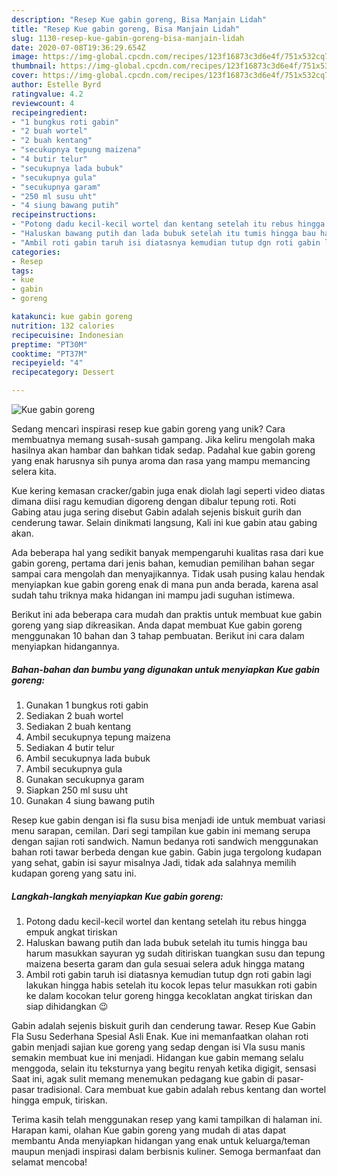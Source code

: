 ```yaml
---
description: "Resep Kue gabin goreng, Bisa Manjain Lidah"
title: "Resep Kue gabin goreng, Bisa Manjain Lidah"
slug: 1130-resep-kue-gabin-goreng-bisa-manjain-lidah
date: 2020-07-08T19:36:29.654Z
image: https://img-global.cpcdn.com/recipes/123f16873c3d6e4f/751x532cq70/kue-gabin-goreng-foto-resep-utama.jpg
thumbnail: https://img-global.cpcdn.com/recipes/123f16873c3d6e4f/751x532cq70/kue-gabin-goreng-foto-resep-utama.jpg
cover: https://img-global.cpcdn.com/recipes/123f16873c3d6e4f/751x532cq70/kue-gabin-goreng-foto-resep-utama.jpg
author: Estelle Byrd
ratingvalue: 4.2
reviewcount: 4
recipeingredient:
- "1 bungkus roti gabin"
- "2 buah wortel"
- "2 buah kentang"
- "secukupnya tepung maizena"
- "4 butir telur"
- "secukupnya lada bubuk"
- "secukupnya gula"
- "secukupnya garam"
- "250 ml susu uht"
- "4 siung bawang putih"
recipeinstructions:
- "Potong dadu kecil-kecil wortel dan kentang setelah itu rebus hingga empuk angkat tiriskan"
- "Haluskan bawang putih dan lada bubuk setelah itu tumis hingga bau harum masukkan sayuran yg sudah ditiriskan tuangkan susu dan tepung maizena beserta garam dan gula sesuai selera aduk hingga matang"
- "Ambil roti gabin taruh isi diatasnya kemudian tutup dgn roti gabin lagi lakukan hingga habis setelah itu kocok lepas telur masukkan roti gabin ke dalam kocokan telur goreng hingga kecoklatan angkat tiriskan dan siap dihidangkan 😉"
categories:
- Resep
tags:
- kue
- gabin
- goreng

katakunci: kue gabin goreng 
nutrition: 132 calories
recipecuisine: Indonesian
preptime: "PT30M"
cooktime: "PT37M"
recipeyield: "4"
recipecategory: Dessert

---
```



![Kue gabin goreng](https://img-global.cpcdn.com/recipes/123f16873c3d6e4f/751x532cq70/kue-gabin-goreng-foto-resep-utama.jpg)

Sedang mencari inspirasi resep kue gabin goreng yang unik? Cara membuatnya memang susah-susah gampang. Jika keliru mengolah maka hasilnya akan hambar dan bahkan tidak sedap. Padahal kue gabin goreng yang enak harusnya sih punya aroma dan rasa yang mampu memancing selera kita.

Kue kering kemasan cracker/gabin juga enak diolah lagi seperti video diatas dimana diisi ragu kemudian digoreng dengan dibalur tepung roti. Roti Gabing atau juga sering disebut Gabin adalah sejenis biskuit gurih dan cenderung tawar. Selain dinikmati langsung, Kali ini kue gabin atau gabing akan.

Ada beberapa hal yang sedikit banyak mempengaruhi kualitas rasa dari kue gabin goreng, pertama dari jenis bahan, kemudian pemilihan bahan segar sampai cara mengolah dan menyajikannya. Tidak usah pusing kalau hendak menyiapkan kue gabin goreng enak di mana pun anda berada, karena asal sudah tahu triknya maka hidangan ini mampu jadi suguhan istimewa.


Berikut ini ada beberapa cara mudah dan praktis untuk membuat kue gabin goreng yang siap dikreasikan. Anda dapat membuat Kue gabin goreng menggunakan 10 bahan dan 3 tahap pembuatan. Berikut ini cara dalam menyiapkan hidangannya.

<!--inarticleads1-->

##### Bahan-bahan dan bumbu yang digunakan untuk menyiapkan Kue gabin goreng:

1. Gunakan 1 bungkus roti gabin
1. Sediakan 2 buah wortel
1. Sediakan 2 buah kentang
1. Ambil secukupnya tepung maizena
1. Sediakan 4 butir telur
1. Ambil secukupnya lada bubuk
1. Ambil secukupnya gula
1. Gunakan secukupnya garam
1. Siapkan 250 ml susu uht
1. Gunakan 4 siung bawang putih


Resep kue gabin dengan isi fla susu bisa menjadi ide untuk membuat variasi menu sarapan, cemilan. Dari segi tampilan kue gabin ini memang serupa dengan sajian roti sandwich. Namun bedanya roti sandwich menggunakan bahan roti tawar berbeda dengan kue gabin. Gabin juga tergolong kudapan yang sehat, gabin isi sayur misalnya Jadi, tidak ada salahnya memilih kudapan goreng yang satu ini. 

<!--inarticleads2-->

##### Langkah-langkah menyiapkan Kue gabin goreng:

1. Potong dadu kecil-kecil wortel dan kentang setelah itu rebus hingga empuk angkat tiriskan
1. Haluskan bawang putih dan lada bubuk setelah itu tumis hingga bau harum masukkan sayuran yg sudah ditiriskan tuangkan susu dan tepung maizena beserta garam dan gula sesuai selera aduk hingga matang
1. Ambil roti gabin taruh isi diatasnya kemudian tutup dgn roti gabin lagi lakukan hingga habis setelah itu kocok lepas telur masukkan roti gabin ke dalam kocokan telur goreng hingga kecoklatan angkat tiriskan dan siap dihidangkan 😉


Gabin adalah sejenis biskuit gurih dan cenderung tawar. Resep Kue Gabin Fla Susu Sederhana Spesial Asli Enak. Kue ini memanfaatkan olahan roti gabin menjadi sajian kue goreng yang sedap dengan isi Vla susu manis semakin membuat kue ini menjadi. Hidangan kue gabin memang selalu menggoda, selain itu teksturnya yang begitu renyah ketika digigit, sensasi Saat ini, agak sulit memang menemukan pedagang kue gabin di pasar-pasar tradisional. Cara membuat kue gabin adalah rebus kentang dan wortel hingga empuk, tiriskan. 

Terima kasih telah menggunakan resep yang kami tampilkan di halaman ini. Harapan kami, olahan Kue gabin goreng yang mudah di atas dapat membantu Anda menyiapkan hidangan yang enak untuk keluarga/teman maupun menjadi inspirasi dalam berbisnis kuliner. Semoga bermanfaat dan selamat mencoba!

